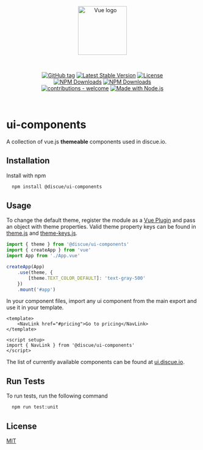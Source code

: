 
<p align="center"><a href="https://www.discue.io/" target="_blank" rel="noopener noreferrer"><img width="128" src="https://www.discue.io/icons-fire-no-badge-square/web/icon-192.png" alt="Vue logo"></a></p>

<br/>
<div align="center">

[![GitHub tag](https://img.shields.io/github/tag/discue/ui-components?include_prereleases=&sort=semver&color=blue)](https://github.com/discue/ui-components/releases/)
[![Latest Stable Version](https://img.shields.io/npm/v/@discue/ui-components.svg)](https://www.npmjs.com/package/@discue/ui-components)
[![License](https://img.shields.io/npm/l/@discue/ui-components.svg)](https://www.npmjs.com/package/@discue/ui-components)
<br/>
[![NPM Downloads](https://img.shields.io/npm/dt/@discue/ui-components.svg)](https://www.npmjs.com/package/@discue/ui-components)
[![NPM Downloads](https://img.shields.io/npm/dm/@discue/ui-components.svg)](https://www.npmjs.com/package/@discue/ui-components)
<br/>
[![contributions - welcome](https://img.shields.io/badge/contributions-welcome-blue)](/CONTRIBUTING.md "Go to contributions doc")
[![Made with Node.js](https://img.shields.io/badge/Node.js->=16-blue?logo=node.js&logoColor=white)](https://nodejs.org "Go to Node.js homepage")

</div>

<br/>

# ui-components

A collection of vue.js **themeable** components used in discue.io.

## Installation

Install with npm

```bash
  npm install @discue/ui-components
```

## Usage
To change the default theme, register the module as a [Vue Plugin](https://vuejs.org/guide/reusability/plugins.html#introduction) and pass an object with theme properties. Valid theme property keys can be found in [theme.js](src/theme.js) and [theme-keys.js](src/theme-keys.js).

```js
import { theme } from '@discue/ui-components'
import { createApp } from 'vue'
import App from './App.vue'

createApp(App)
    .use(theme, {
        [theme.TEXT_COLOR_DEFAULT]: 'text-gray-500'
    })
    .mount('#app')
```

In your component files, import any ui component from the main export and use it in your template. 

```vue
<template>
    <NavLink href="#pricing">Go to pricing</NavLink>
</template>

<script setup>
import { NavLink } from '@discue/ui-components'
</script>
```

The list of currently available components can be found at [ui.discue.io](https://ui.discue.io/components/back-to-top.html).

## Run Tests

To run tests, run the following command

```bash
  npm run test:unit
```

## License

[MIT](https://choosealicense.com/licenses/mit/)

